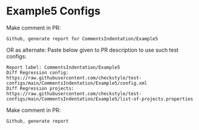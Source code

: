 # Example5 Configs
Make comment in PR:
```
Github, generate report for CommentsIndentation/Example5
```
OR as alternate:
Paste below given to PR description to use such test configs:
```
Report label: CommentsIndentation/Example5
Diff Regression config: https://raw.githubusercontent.com/checkstyle/test-configs/main/CommentsIndentation/Example5/config.xml
Diff Regression projects: https://raw.githubusercontent.com/checkstyle/test-configs/main/CommentsIndentation/Example5/list-of-projects.properties
```
Make comment in PR:
```
Github, generate report
```
